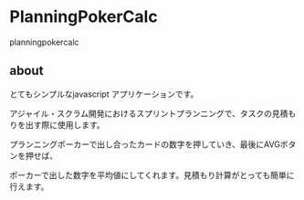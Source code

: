 # PlanningPokerCalc
planningpokercalc

## about
とてもシンプルなjavascript アプリケーションです。

アジャイル・スクラム開発におけるスプリントプランニングで、タスクの見積もりを出す際に使用します。

プランニングポーカーで出し合ったカードの数字を押していき、最後にAVGボタンを押せば、

ポーカーで出した数字を平均値にしてくれます。見積もり計算がとっても簡単に行えます。
